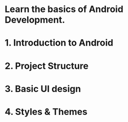 # Learn the basics of Android Development.
# 1. Introduction to Android
# 2. Project Structure
# 3. Basic UI design
# 4. Styles & Themes
